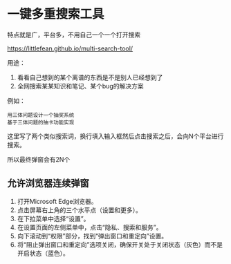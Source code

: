 # 一键多重搜索工具

特点就是广，平台多，不用自己一个一个打开搜索

https://littlefean.github.io/multi-search-tool/

用途：

1. 看看自己想到的某个离谱的东西是不是别人已经想到了
2. 全网搜索某某知识和笔记、某个bug的解决方案

例如：

```
用三体问题设计一个抽奖系统
基于三体问题的抽卡功能实现

```

这里写了两个类似搜索词，换行填入输入框然后点击搜索之后，会向N个平台进行搜索。

所以最终弹窗会有2N个



## 允许浏览器连续弹窗

1. 打开Microsoft Edge浏览器。
2. 点击屏幕右上角的三个水平点（设置和更多）。
3. 在下拉菜单中选择“设置”。
4. 在设置页面的左侧菜单中，点击“隐私、搜索和服务”。
5. 向下滚动到“权限”部分，找到“弹出窗口和重定向”设置。
6. 将“阻止弹出窗口和重定向”选项关闭，确保开关处于关闭状态（灰色）而不是开启状态（蓝色）。